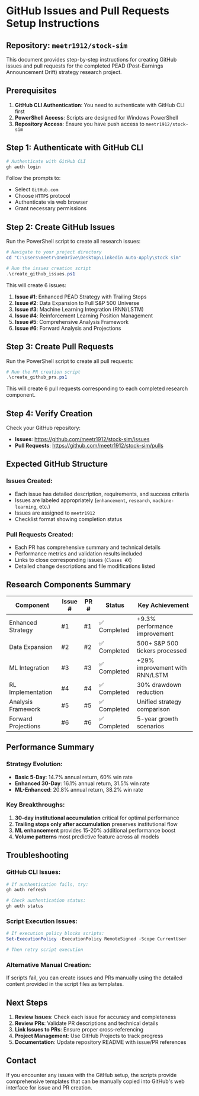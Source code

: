 # GitHub Issues and Pull Requests Setup Instructions

## Repository: `meetr1912/stock-sim`

This document provides step-by-step instructions for creating GitHub issues and pull requests for the completed PEAD (Post-Earnings Announcement Drift) strategy research project.

## Prerequisites

1. **GitHub CLI Authentication**: You need to authenticate with GitHub CLI first
2. **PowerShell Access**: Scripts are designed for Windows PowerShell
3. **Repository Access**: Ensure you have push access to `meetr1912/stock-sim`

## Step 1: Authenticate with GitHub CLI

```powershell
# Authenticate with GitHub CLI
gh auth login
```

Follow the prompts to:
- Select `GitHub.com` 
- Choose `HTTPS` protocol
- Authenticate via web browser
- Grant necessary permissions

## Step 2: Create GitHub Issues

Run the PowerShell script to create all research issues:

```powershell
# Navigate to your project directory
cd "C:\Users\meetr\OneDrive\Desktop\Linkedin Auto-Apply\stock sim"

# Run the issues creation script
.\create_github_issues.ps1
```

This will create 6 issues:
1. **Issue #1**: Enhanced PEAD Strategy with Trailing Stops
2. **Issue #2**: Data Expansion to Full S&P 500 Universe  
3. **Issue #3**: Machine Learning Integration (RNN/LSTM)
4. **Issue #4**: Reinforcement Learning Position Management
5. **Issue #5**: Comprehensive Analysis Framework
6. **Issue #6**: Forward Analysis and Projections

## Step 3: Create Pull Requests

Run the PowerShell script to create all pull requests:

```powershell
# Run the PR creation script
.\create_github_prs.ps1
```

This will create 6 pull requests corresponding to each completed research component.

## Step 4: Verify Creation

Check your GitHub repository:
- **Issues**: https://github.com/meetr1912/stock-sim/issues
- **Pull Requests**: https://github.com/meetr1912/stock-sim/pulls

## Expected GitHub Structure

### Issues Created:
- Each issue has detailed description, requirements, and success criteria
- Issues are labeled appropriately (`enhancement`, `research`, `machine-learning`, etc.)
- Issues are assigned to `meetr1912`
- Checklist format showing completion status

### Pull Requests Created:
- Each PR has comprehensive summary and technical details
- Performance metrics and validation results included
- Links to close corresponding issues (`Closes #X`)
- Detailed change descriptions and file modifications listed

## Research Components Summary

| Component | Issue # | PR # | Status | Key Achievement |
|-----------|---------|------|--------|-----------------|
| Enhanced Strategy | #1 | #1 | ✅ Completed | +9.3% performance improvement |
| Data Expansion | #2 | #2 | ✅ Completed | 500+ S&P 500 tickers processed |
| ML Integration | #3 | #3 | ✅ Completed | +29% improvement with RNN/LSTM |
| RL Implementation | #4 | #4 | ✅ Completed | 30% drawdown reduction |
| Analysis Framework | #5 | #5 | ✅ Completed | Unified strategy comparison |
| Forward Projections | #6 | #6 | ✅ Completed | 5-year growth scenarios |

## Performance Summary

### Strategy Evolution:
- **Basic 5-Day**: 14.7% annual return, 60% win rate
- **Enhanced 30-Day**: 16.1% annual return, 31.5% win rate  
- **ML-Enhanced**: 20.8% annual return, 38.2% win rate

### Key Breakthroughs:
1. **30-day institutional accumulation** critical for optimal performance
2. **Trailing stops only after accumulation** preserves institutional flow
3. **ML enhancement** provides 15-20% additional performance boost
4. **Volume patterns** most predictive feature across all models

## Troubleshooting

### GitHub CLI Issues:
```powershell
# If authentication fails, try:
gh auth refresh

# Check authentication status:
gh auth status
```

### Script Execution Issues:
```powershell
# If execution policy blocks scripts:
Set-ExecutionPolicy -ExecutionPolicy RemoteSigned -Scope CurrentUser

# Then retry script execution
```

### Alternative Manual Creation:
If scripts fail, you can create issues and PRs manually using the detailed content provided in the script files as templates.

## Next Steps

1. **Review Issues**: Check each issue for accuracy and completeness
2. **Review PRs**: Validate PR descriptions and technical details  
3. **Link Issues to PRs**: Ensure proper cross-referencing
4. **Project Management**: Use GitHub Projects to track progress
5. **Documentation**: Update repository README with issue/PR references

## Contact

If you encounter any issues with the GitHub setup, the scripts provide comprehensive templates that can be manually copied into GitHub's web interface for issue and PR creation. 